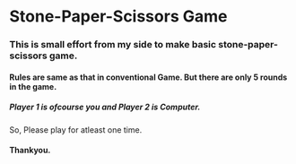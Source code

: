 # Stone-Paper-Scissors Game

### This is small effort from my side to make basic stone-paper-scissors game.

#### Rules are same as that in conventional Game. But there are only 5 rounds in the game.

##### Player 1 is ofcourse you and Player 2 is Computer.

So, Please play for atleast one time.

#### Thankyou.
